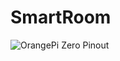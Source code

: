 # SmartRoom
![OrangePi Zero Pinout](https://opi-gpio.readthedocs.io/en/latest/_images/OrangePi_Zero_Pinout_header.jpg)
